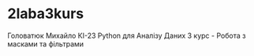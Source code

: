 # 2laba3kurs
Головатюк Михайло КІ-23 Python для Аналізу Даних 3 курс - Робота з масками та фільтрами
